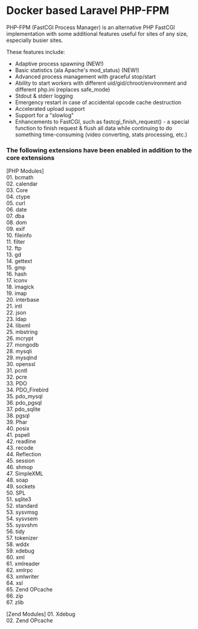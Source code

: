 # Docker based Laravel PHP-FPM

PHP-FPM (FastCGI Process Manager) is an alternative PHP FastCGI implementation with some additional features useful for sites of any size, especially busier sites.

These features include:

- Adaptive process spawning (NEW!)
- Basic statistics (ala Apache's mod_status) (NEW!)
- Advanced process management with graceful stop/start
- Ability to start workers with different uid/gid/chroot/environment and different php.ini (replaces safe_mode)
- Stdout & stderr logging
- Emergency restart in case of accidental opcode cache destruction
- Accelerated upload support
- Support for a "slowlog"
- Enhancements to FastCGI, such as fastcgi_finish_request() - a special function to finish request & flush all data while continuing to do something time-consuming (video converting, stats processing, etc.)

### The following extensions have been enabled in addition to the core extensions

[PHP Modules]                                                       
    01. bcmath                                        
    02. calendar                                               
    03. Core                               
    04. ctype                                
    05. curl                              
    06. date                             
    07. dba                            
    08. dom                           
    09. exif                                
    10. fileinfo                            
    11. filter                              
    12. ftp                                
    13. gd                              
    14. gettext                        
    15. gmp                             
    16. hash                       
    17. iconv                        
    18. imagick                         
    19. imap                                            
    20. interbase                               
    21. intl                                 
    22. json                                                    
    23. ldap                                    
    24. libxml                    
    25. mbstring                      
    26. mcrypt                       
    27. mongodb                     
    28. mysqli                            
    29. mysqlnd                             
    30. openssl                           
    31. pcntl                           
    32. pcre                         
    33. PDO                          
    34. PDO_Firebird                              
    35. pdo_mysql                        
    36. pdo_pgsql                             
    37. pdo_sqlite                             
    38. pgsql                          
    39. Phar                          
    40. posix                                      
    41. pspell                           
    42. readline                          
    43. recode                                  
    44. Reflection                          
    45. session                                 
    46. shmop               
    47. SimpleXML                        
    48. soap                               
    49. sockets                        
    50. SPL                              
    51. sqlite3                             
    52. standard                            
    53. sysvmsg                                
    54. sysvsem                               
    55. sysvshm                          
    56. tidy                                     
    57. tokenizer                                       
    58. wddx                               
    59. xdebug                                
    60. xml                               
    61. xmlreader                                           
    62. xmlrpc                             
    63. xmlwriter                                    
    64. xsl                                        
    65. Zend OPcache                                     
    66. zip                                
    67. zlib                                

[Zend Modules]
    01. Xdebug                                                            
    02. Zend OPcache                                                    
